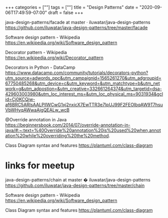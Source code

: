 +++
categories = [""]
tags = [""]
title = "Design Patterns"
date = "2020-09-06T17:49:59-07:00"
draft = false
+++

java-design-patterns/facade at master · iluwatar/java-design-patterns
https://github.com/iluwatar/java-design-patterns/tree/master/facade

Software design pattern - Wikipedia
https://en.wikipedia.org/wiki/Software_design_pattern

Decorator pattern - Wikipedia
https://en.wikipedia.org/wiki/Decorator_pattern

Decorators in Python - DataCamp
https://www.datacamp.com/community/tutorials/decorators-python?utm_source=adwords_ppc&utm_campaignid=1565261270&utm_adgroupid=67750485268&utm_device=c&utm_keyword=&utm_matchtype=b&utm_network=g&utm_adpostion=&utm_creative=332661264374&utm_targetid=dsa-429603003980&utm_loc_interest_ms=&utm_loc_physical_ms=9031934&gclid=Cj0KCQjw-af6BRC5ARIsAALPIlWCwG1xj2nxicX7EwTTR3e7IpUJ99F2FEOIbqAW9T7hsuVbWHyqAWwaAigQEALw_wcB

@Override annotation in Java
https://beginnersbook.com/2014/07/override-annotation-in-java/#:~:text=%40Override%20annotation%20is%20used%20when,annotation%20while%20overriding%20the%20method.

Class Diagram syntax and features
https://plantuml.com/class-diagram

# links for meetup

java-design-patterns/chain at master � iluwatar/java-design-patterns
https://github.com/iluwatar/java-design-patterns/tree/master/chain

Software design pattern - Wikipedia
https://en.wikipedia.org/wiki/Software_design_pattern

Class Diagram syntax and features
https://plantuml.com/class-diagram
